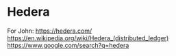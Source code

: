 # Hedera
For John: https://hedera.com/ https://en.wikipedia.org/wiki/Hedera_(distributed_ledger) https://www.google.com/search?q=hedera
